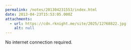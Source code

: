 ```yaml
---
permalink: /notes/201304231553/index.html
date: 2013-04-23T15:53:05.000Z
attachments:
  - url: https://cdn.rknight.me/site/2025/12768822.jpg
    alt: null
---
```


No internet connection required.
